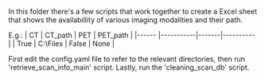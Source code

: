 In this folder there's a few scripts that work together to create a Excel sheet that shows the availabillity of various imaging modalities and their path.

E.g.:
| CT    | CT_path   | PET   | PET_path  |
|------ |-----------|-------|---------- |
| True  | C:\Files  | False |   None    |

First edit the config.yaml file to refer to the relevant directories, then run 'retrieve_scan_info_main' script. Lastly, run the 'cleaning_scan_db' script.
